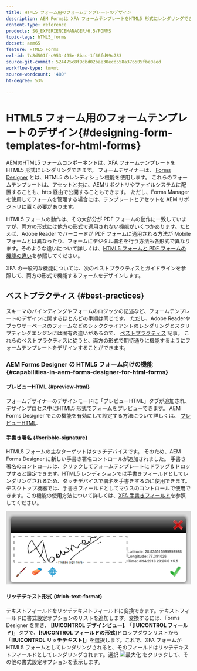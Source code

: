```yaml
---
title: HTML5 フォーム用のフォームテンプレートのデザイン
description: AEM Formsは XFA フォームテンプレートをHTML5 形式にレンダリングできます。 フォームデザイナーは、Designer を使用してフォームテンプレートをデザインし、HTML5 のレンディション機能を使用できます。
content-type: reference
products: SG_EXPERIENCEMANAGER/6.5/FORMS
topic-tags: hTML5_forms
docset: aem65
feature: HTML5 Forms
exl-id: 7c8d501f-c953-495e-8bac-1f66fd99c783
source-git-commit: 524475c8f9dbd02bae30ecd558a376505fbe0aed
workflow-type: tm+mt
source-wordcount: '480'
ht-degree: 53%

---
```


# HTML5 フォーム用のフォームテンプレートのデザイン{#designing-form-templates-for-html-forms}

AEMのHTML5 フォームコンポーネントは、XFA フォームテンプレートをHTML5 形式にレンダリングできます。 フォームデザイナーは、 [Forms Designer](https://www.adobe.com/go/learn_aemforms_designer_63_jp) とは、HTML5 のレンディション機能を使用します。 これらのフォームテンプレートは、アセットと共に、AEMリポジトリやファイルシステムに配置することも、http 経由で公開することもできます。 ただし、Forms Manager を使用してフォームを管理する場合には、テンプレートとアセットを AEM リポジトリに置く必要があります。

HTML5 フォームの動作は、その大部分が PDF フォームの動作に一致していますが、両方の形式には他方の形式で適用されない機能がいくつかあります。たとえば、Adobe Reader でバーコードが PDF フォームに適用される方法が Mobile フォームとは異なったり、フォームにデジタル署名を行う方法も各形式で異なります。そのような違いについて詳しくは、[HTML5 フォームと PDF フォームの機能の違い](../../forms/using/feature-differentiation-html5-forms-pdf-forms.md)を参照してください。

XFA の一般的な機能については、次のベストプラクティスとガイドラインを参照して、両方の形式で機能するフォームをデザインします。

## ベストプラクティス {#best-practices}

スキーマのバインディングやフォームのロジックの記述など、フォームテンプレートのデザインに関するほとんどの手順は同じです。 ただし、Adobe Readerやブラウザーベースのフォームなどのシッククライアントのレンダリングとスクリプティングエンジンには固有の違いがあるので、 [ベストプラクティス](/help/forms/using/design-accessible-html5-forms.md) 記事。 これらのベストプラクティスに従うと、両方の形式で期待通りに機能するようにフォームテンプレートをデザインすることができます。

### AEM Forms Designer の HTML5 フォーム向けの機能 {#capabilities-in-aem-forms-designer-for-html-forms}

#### プレビューHTML {#preview-html}

フォームデザイナーのデザインモードに「プレビューHTML」タブが追加され、デザインプロセス中にHTML5 形式でフォームをプレビューできます。 AEM Forms Designer でこの機能を有効にして設定する方法について詳しくは、 [プレビューHTML](../../forms/using/preview-xdp-forms-html.md).

#### 手書き署名 {#scribble-signature}

HTML5 フォームの主なターゲットはタッチデバイスです。 そのため、AEM Forms Designer に新しい手書き署名コントロールが追加されました。 手書き署名のコントロールは、クリックしてフォームテンプレートにドラッグ＆ドロップすると設定できます。HTML5 レンディションでは手書きフィールドとしてレンダリングされるため、タッチデバイスで署名を手書きするのに使用できます。デスクトップ機器では、手書きフィールドとしてマウスのコントロールで使用できます。この機能の使用方法について詳しくは、[XFA 手書きフィールド](../../forms/using/scribble-signature.md)を参照してください。

![4](assets/4.png)

#### リッチテキスト形式 {#rich-text-format}

テキストフィールドをリッチテキストフィールドに変換できます。テキストフィールドに書式設定オプションのリストを追加します。変換するには、Forms Designer を開き、 **[!UICONTROL デザインビュー]**. 「**[!UICONTROL フィールド]**」タブで、**[!UICONTROL フィールドの形式]**&#x200B;ドロップダウンリストから「**[!UICONTROL リッチテキスト]**」を選択します。これで、XFA フォームが HTML5 フォームとしてレンダリングされると、そのフィールドはリッチテキストフィールドとしてレンダリングされます。選択 ![最大化](assets/maximize_icon.svg) をクリックして、その他の書式設定オプションを表示します。
